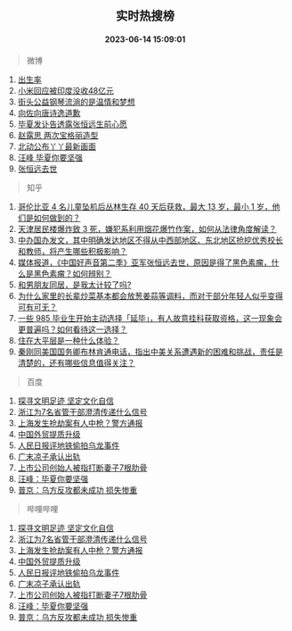 <div align="center"><h2>实时热搜榜</h2><h4>2023-06-14 15:09:01</h4></div>

> 微博  

1. [出生率](https://s.weibo.com/weibo?q=%E5%87%BA%E7%94%9F%E7%8E%87&t=31&band_rank=1&Refer=top)<br />
2. [小米回应被印度没收48亿元](https://s.weibo.com/weibo?q=%23%E5%B0%8F%E7%B1%B3%E5%9B%9E%E5%BA%94%E8%A2%AB%E5%8D%B0%E5%BA%A6%E6%B2%A1%E6%94%B648%E4%BA%BF%E5%85%83%23&t=31&band_rank=2&Refer=top)<br />
3. [街头公益钢琴流淌的是温情和梦想](https://s.weibo.com/weibo?q=%23%E8%A1%97%E5%A4%B4%E5%85%AC%E7%9B%8A%E9%92%A2%E7%90%B4%E6%B5%81%E6%B7%8C%E7%9A%84%E6%98%AF%E6%B8%A9%E6%83%85%E5%92%8C%E6%A2%A6%E6%83%B3%23&t=31&band_rank=3&Refer=top)<br />
4. [向佐向唐诗逸道歉](https://s.weibo.com/weibo?q=%23%E5%90%91%E4%BD%90%E5%90%91%E5%94%90%E8%AF%97%E9%80%B8%E9%81%93%E6%AD%89%23&t=31&band_rank=4&Refer=top)<br />
5. [毕夏发讣告透露张恒远生前心愿](https://s.weibo.com/weibo?q=%23%E6%AF%95%E5%A4%8F%E5%8F%91%E8%AE%A3%E5%91%8A%E9%80%8F%E9%9C%B2%E5%BC%A0%E6%81%92%E8%BF%9C%E7%94%9F%E5%89%8D%E5%BF%83%E6%84%BF%23&t=31&band_rank=5&Refer=top)<br />
6. [赵露思 两次宝格丽造型](https://s.weibo.com/weibo?q=%E8%B5%B5%E9%9C%B2%E6%80%9D%20%E4%B8%A4%E6%AC%A1%E5%AE%9D%E6%A0%BC%E4%B8%BD%E9%80%A0%E5%9E%8B&t=31&band_rank=6&Refer=top)<br />
7. [北动公布丫丫最新画面](https://s.weibo.com/weibo?q=%23%E5%8C%97%E5%8A%A8%E5%85%AC%E5%B8%83%E4%B8%AB%E4%B8%AB%E6%9C%80%E6%96%B0%E7%94%BB%E9%9D%A2%23&t=31&band_rank=7&Refer=top)<br />
8. [汪峰 毕夏你要坚强](https://s.weibo.com/weibo?q=%E6%B1%AA%E5%B3%B0%20%E6%AF%95%E5%A4%8F%E4%BD%A0%E8%A6%81%E5%9D%9A%E5%BC%BA&t=31&band_rank=8&Refer=top)<br />
9. [张恒远去世](https://s.weibo.com/weibo?q=%23%E5%BC%A0%E6%81%92%E8%BF%9C%E5%8E%BB%E4%B8%96%23&t=31&band_rank=9&Refer=top)<br />

> 知乎  

1. [哥伦比亚 4 名儿童坠机后丛林生存 40 天后获救，最大 13 岁，最小 1 岁，他们是如何做到的？](https://www.zhihu.com/question/605847291)<br />
2. [天津居民楼爆炸致 3 死，嫌犯系利用烟花爆竹作案，如何从法律角度解读？](https://www.zhihu.com/question/606506953)<br />
3. [中办国办发文，其中明确发达地区不得从中西部地区、东北地区抢挖优秀校长和教师，将产生哪些积极影响？](https://www.zhihu.com/question/606427991)<br />
4. [媒体报道，《中国好声音第二季》亚军张恒远去世，原因是得了黑色素瘤，什么是黑色素瘤？如何辨别？](https://www.zhihu.com/question/606511957)<br />
5. [和男朋友同居，是我太计较了吗?](https://www.zhihu.com/question/606007032)<br />
6. [为什么家里的长辈炒菜基本都会放葱姜蒜等调料，而对于部分年轻人似乎变得可有可无？](https://www.zhihu.com/question/605464337)<br />
7. [一些 985 毕业生开始主动选择「延毕」，有人故意挂科获取资格，这一现象会更普遍吗？如何看待这一选择？](https://www.zhihu.com/question/606541261)<br />
8. [住在大平层是一种什么体验？](https://www.zhihu.com/question/42111523)<br />
9. [秦刚同美国国务卿布林肯通电话，指出中美关系遭遇新的困难和挑战，责任是清楚的，还有哪些信息值得关注？](https://www.zhihu.com/question/606543951)<br />

> 百度  

1. [探寻文明足迹 坚定文化自信](https://www.baidu.com/s?wd=%E6%8E%A2%E5%AF%BB%E6%96%87%E6%98%8E%E8%B6%B3%E8%BF%B9+%E5%9D%9A%E5%AE%9A%E6%96%87%E5%8C%96%E8%87%AA%E4%BF%A1&sa=fyb_news&rsv_dl=fyb_news)<br />
2. [浙江为7名省管干部澄清传递什么信号](https://www.baidu.com/s?wd=%E6%B5%99%E6%B1%9F%E4%B8%BA7%E5%90%8D%E7%9C%81%E7%AE%A1%E5%B9%B2%E9%83%A8%E6%BE%84%E6%B8%85%E4%BC%A0%E9%80%92%E4%BB%80%E4%B9%88%E4%BF%A1%E5%8F%B7&sa=fyb_news&rsv_dl=fyb_news)<br />
3. [上海发生抢劫案有人中枪？警方通报](https://www.baidu.com/s?wd=%E4%B8%8A%E6%B5%B7%E5%8F%91%E7%94%9F%E6%8A%A2%E5%8A%AB%E6%A1%88%E6%9C%89%E4%BA%BA%E4%B8%AD%E6%9E%AA%EF%BC%9F%E8%AD%A6%E6%96%B9%E9%80%9A%E6%8A%A5&sa=fyb_news&rsv_dl=fyb_news)<br />
4. [中国外贸提质升级](https://www.baidu.com/s?wd=%E4%B8%AD%E5%9B%BD%E5%A4%96%E8%B4%B8%E6%8F%90%E8%B4%A8%E5%8D%87%E7%BA%A7&sa=fyb_news&rsv_dl=fyb_news)<br />
5. [人民日报评地铁偷拍乌龙事件](https://www.baidu.com/s?wd=%E4%BA%BA%E6%B0%91%E6%97%A5%E6%8A%A5%E8%AF%84%E5%9C%B0%E9%93%81%E5%81%B7%E6%8B%8D%E4%B9%8C%E9%BE%99%E4%BA%8B%E4%BB%B6&sa=fyb_news&rsv_dl=fyb_news)<br />
6. [广末凉子承认出轨](https://www.baidu.com/s?wd=%E5%B9%BF%E6%9C%AB%E5%87%89%E5%AD%90%E6%89%BF%E8%AE%A4%E5%87%BA%E8%BD%A8&sa=fyb_news&rsv_dl=fyb_news)<br />
7. [上市公司创始人被指打断妻子7根肋骨](https://www.baidu.com/s?wd=%E4%B8%8A%E5%B8%82%E5%85%AC%E5%8F%B8%E5%88%9B%E5%A7%8B%E4%BA%BA%E8%A2%AB%E6%8C%87%E6%89%93%E6%96%AD%E5%A6%BB%E5%AD%907%E6%A0%B9%E8%82%8B%E9%AA%A8&sa=fyb_news&rsv_dl=fyb_news)<br />
8. [汪峰：毕夏你要坚强](https://www.baidu.com/s?wd=%E6%B1%AA%E5%B3%B0%EF%BC%9A%E6%AF%95%E5%A4%8F%E4%BD%A0%E8%A6%81%E5%9D%9A%E5%BC%BA&sa=fyb_news&rsv_dl=fyb_news)<br />
9. [普京：乌方反攻都未成功 损失惨重](https://www.baidu.com/s?wd=%E6%99%AE%E4%BA%AC%EF%BC%9A%E4%B9%8C%E6%96%B9%E5%8F%8D%E6%94%BB%E9%83%BD%E6%9C%AA%E6%88%90%E5%8A%9F+%E6%8D%9F%E5%A4%B1%E6%83%A8%E9%87%8D&sa=fyb_news&rsv_dl=fyb_news)<br />

> 哔哩哔哩  

1. [探寻文明足迹 坚定文化自信](https://www.baidu.com/s?wd=%E6%8E%A2%E5%AF%BB%E6%96%87%E6%98%8E%E8%B6%B3%E8%BF%B9+%E5%9D%9A%E5%AE%9A%E6%96%87%E5%8C%96%E8%87%AA%E4%BF%A1&sa=fyb_news&rsv_dl=fyb_news)<br />
2. [浙江为7名省管干部澄清传递什么信号](https://www.baidu.com/s?wd=%E6%B5%99%E6%B1%9F%E4%B8%BA7%E5%90%8D%E7%9C%81%E7%AE%A1%E5%B9%B2%E9%83%A8%E6%BE%84%E6%B8%85%E4%BC%A0%E9%80%92%E4%BB%80%E4%B9%88%E4%BF%A1%E5%8F%B7&sa=fyb_news&rsv_dl=fyb_news)<br />
3. [上海发生抢劫案有人中枪？警方通报](https://www.baidu.com/s?wd=%E4%B8%8A%E6%B5%B7%E5%8F%91%E7%94%9F%E6%8A%A2%E5%8A%AB%E6%A1%88%E6%9C%89%E4%BA%BA%E4%B8%AD%E6%9E%AA%EF%BC%9F%E8%AD%A6%E6%96%B9%E9%80%9A%E6%8A%A5&sa=fyb_news&rsv_dl=fyb_news)<br />
4. [中国外贸提质升级](https://www.baidu.com/s?wd=%E4%B8%AD%E5%9B%BD%E5%A4%96%E8%B4%B8%E6%8F%90%E8%B4%A8%E5%8D%87%E7%BA%A7&sa=fyb_news&rsv_dl=fyb_news)<br />
5. [人民日报评地铁偷拍乌龙事件](https://www.baidu.com/s?wd=%E4%BA%BA%E6%B0%91%E6%97%A5%E6%8A%A5%E8%AF%84%E5%9C%B0%E9%93%81%E5%81%B7%E6%8B%8D%E4%B9%8C%E9%BE%99%E4%BA%8B%E4%BB%B6&sa=fyb_news&rsv_dl=fyb_news)<br />
6. [广末凉子承认出轨](https://www.baidu.com/s?wd=%E5%B9%BF%E6%9C%AB%E5%87%89%E5%AD%90%E6%89%BF%E8%AE%A4%E5%87%BA%E8%BD%A8&sa=fyb_news&rsv_dl=fyb_news)<br />
7. [上市公司创始人被指打断妻子7根肋骨](https://www.baidu.com/s?wd=%E4%B8%8A%E5%B8%82%E5%85%AC%E5%8F%B8%E5%88%9B%E5%A7%8B%E4%BA%BA%E8%A2%AB%E6%8C%87%E6%89%93%E6%96%AD%E5%A6%BB%E5%AD%907%E6%A0%B9%E8%82%8B%E9%AA%A8&sa=fyb_news&rsv_dl=fyb_news)<br />
8. [汪峰：毕夏你要坚强](https://www.baidu.com/s?wd=%E6%B1%AA%E5%B3%B0%EF%BC%9A%E6%AF%95%E5%A4%8F%E4%BD%A0%E8%A6%81%E5%9D%9A%E5%BC%BA&sa=fyb_news&rsv_dl=fyb_news)<br />
9. [普京：乌方反攻都未成功 损失惨重](https://www.baidu.com/s?wd=%E6%99%AE%E4%BA%AC%EF%BC%9A%E4%B9%8C%E6%96%B9%E5%8F%8D%E6%94%BB%E9%83%BD%E6%9C%AA%E6%88%90%E5%8A%9F+%E6%8D%9F%E5%A4%B1%E6%83%A8%E9%87%8D&sa=fyb_news&rsv_dl=fyb_news)<br />
